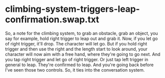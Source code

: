 
# climbing-system-triggers-leap-confirmation.swap.txt
So, a note for the climbing system, to grab an obstacle, grab an object, you say for example,
hold right trigger to leap out and grab it.
Now, if you let go of right trigger, it'll drop. The character will let go.
But if you hold right trigger and then use the right and the length start to look around,
your character will now aim with a free hand, where they're going to go next.
And you tap right trigger and let go of right trigger.
Or just tap left trigger in general to leap. They're confirmed to leap.
And you're going back before I've seen those two controls.
So, it ties into the conversation system.

